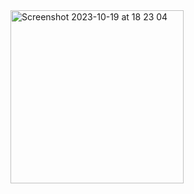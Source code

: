 <img width="277" alt="Screenshot 2023-10-19 at 18 23 04" src="https://github.com/McTello/EC2_Autoshutdown/assets/89931817/de856a39-1d83-4ab3-bf93-b7beedf69dbf">

